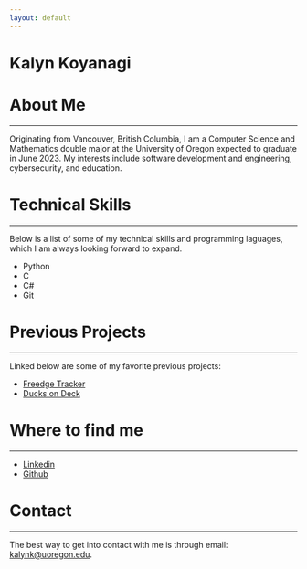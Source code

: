```yaml
---
layout: default
---
```


# Kalyn Koyanagi

# About Me

* * *

Originating from Vancouver, British Columbia, I am a Computer Science and Mathematics double major at the University of Oregon expected to graduate in June 2023. My interests include software development and engineering, cybersecurity, and education. 

# Technical Skills 

* * *

Below is a list of some of my technical skills and programming laguages, which I am always looking forward to expand.

- Python
- C
- C#
- Git

# Previous Projects

* * *

Linked below are some of my favorite previous projects:

* [Freedge Tracker](https://github.com/kalyn-k/Freedge-Tracker)
* [Ducks on Deck](https://github.com/kalyn-k/422-Ducks-on-Deck)


# Where to find me

* * *

* [Linkedin](https://www.linkedin.com/in/kalynkoy/)
* [Github](https://github.com/kalyn-k)

# Contact

* * *

The best way to get into contact with me is through email: kalynk@uoregon.edu.




